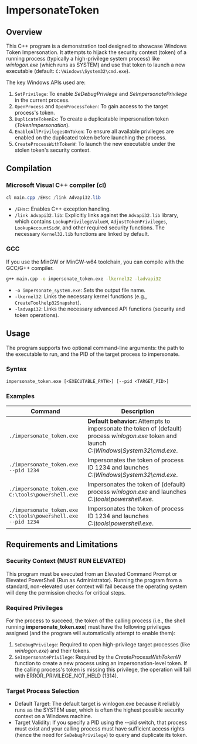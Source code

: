 # ImpersonateToken
## Overview
This C++ program is a demonstration tool designed to showcase Windows Token Impersonation. It attempts to hijack the security context (token) of a running process (typically a high-privilege system process) like _winlogon.exe_ (which runs as SYSTEM) and use that token to launch a new executable (default: `C:\Windows\System32\cmd.exe`).

The key Windows APIs used are:
1. `SetPrivilege`: To enable _SeDebugPrivilege_ and _SeImpersonatePrivilege_ in the current process.
1. `OpenProcess` and `OpenProcessToken`: To gain access to the target process's token.
1. `DuplicateTokenEx`: To create a duplicatable impersonation token (_TokenImpersonation_).
1. `EnableAllPrivilegesOnToken`: To ensure all available privileges are enabled on the duplicated token before launching the process.
1. `CreateProcessWithTokenW`: To launch the new executable under the stolen token's security context.

## Compilation
### Microsoft Visual C++ compiler (cl)
```powershell
cl main.cpp /EHsc /link Advapi32.lib
```
- `/EHsc`: Enables C++ exception handling.
- `/link Advapi32.lib`: Explicitly links against the `Advapi32.lib` library, which contains `LookupPrivilegeValueW`, `AdjustTokenPrivileges`, `LookupAccountSidW`, and other required security functions. The necessary `Kernel32.lib` functions are linked by default.

### GCC
If you use the MinGW or MinGW-w64 toolchain, you can compile with the GCC/G++ compiler.
```bash
g++ main.cpp -o impersonate_token.exe -lkernel32 -ladvapi32
```
- `-o impersonate_system.exe`: Sets the output file name.
- `-lkernel32`: Links the necessary kernel functions (e.g., `CreateToolhelp32Snapshot`).
- `-ladvapi32`: Links the necessary advanced API functions (security and token operations).

## Usage
The program supports two optional command-line arguments: the path to the executable to run, and the PID of the target process to impersonate.

### Syntax
```
impersonate_token.exe [<EXECUTABLE_PATH>] [--pid <TARGET_PID>]
```

### Examples
| Command | Description |
|---------|-------------|
|`./impersonate_token.exe`|**Default behavior:** Attempts to impersonate the token of (default) process _winlogon.exe_ token and launch _C:\Windows\System32\cmd.exe_.|
|`./impersonate_token.exe --pid 1234`|Impersonates the token of process ID 1234 and launches _C:\Windows\System32\cmd.exe_.|
|`./impersonate_token.exe C:\tools\powershell.exe`|Impersonates the token of (default) process _winlogon.exe_ and launches _C:\tools\powershell.exe_.|
|`./impersonate_token.exe C:\tools\powershell.exe --pid 1234`|Impersonates the token of process  ID 1234 and launches _C:\tools\powershell.exe_.|

## Requirements and Limitations
###  Security Context (MUST RUN ELEVATED)
This program must be executed from an Elevated Command Prompt or Elevated PowerShell (Run as Administrator).
Running the program from a standard, non-elevated user context will fail because the operating system will deny the permission checks for critical steps.

### Required Privileges
For the process to succeed, the token of the calling process (i.e., the shell running **impersonate_token.exe**) must have the following privileges assigned (and the program will automatically attempt to enable them):
1. `SeDebugPrivilege`: Required to open high-privilege target processes (like _winlogon.exe_) and their tokens.
1. `SeImpersonatePrivilege`: Required by the _CreateProcessWithTokenW_ function to create a new process using an impersonation-level token. If the calling process's token is missing this privilege, the operation will fail with ERROR_PRIVILEGE_NOT_HELD (1314).

### Target Process Selection
- Default Target: The default target is winlogon.exe because it reliably runs as the SYSTEM user, which is often the highest possible security context on a Windows machine.
- Target Validity: If you specify a PID using the --pid switch, that process must exist and your calling process must have sufficient access rights (hence the need for `SeDebugPrivilege`) to query and duplicate its token.
